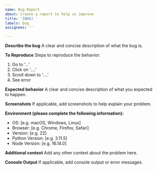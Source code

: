 ```yaml
---
name: Bug Report
about: Create a report to help us improve
title: '[BUG] '
labels: bug
assignees: ''

---
```


**Describe the bug**
A clear and concise description of what the bug is.

**To Reproduce**
Steps to reproduce the behavior:
1. Go to '...'
2. Click on '....'
3. Scroll down to '....'
4. See error

**Expected behavior**
A clear and concise description of what you expected to happen.

**Screenshots**
If applicable, add screenshots to help explain your problem.

**Environment (please complete the following information):**
 - OS: [e.g. macOS, Windows, Linux]
 - Browser: [e.g. Chrome, Firefox, Safari]
 - Version: [e.g. 22]
 - Python Version: [e.g. 3.11.5]
 - Node Version: [e.g. 16.14.0]

**Additional context**
Add any other context about the problem here.

**Console Output**
If applicable, add console output or error messages.
